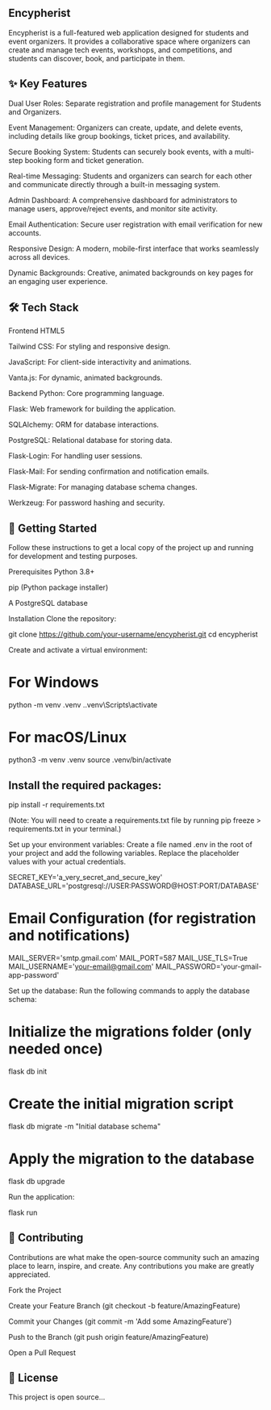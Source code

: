 Encypherist
------------------

Encypherist is a full-featured web application designed for students and event organizers. It provides a collaborative space where organizers can create and manage tech events, workshops, and competitions, and students can discover, book, and participate in them.

✨ Key Features
-------
Dual User Roles: Separate registration and profile management for Students and Organizers.

Event Management: Organizers can create, update, and delete events, including details like group bookings, ticket prices, and availability.

Secure Booking System: Students can securely book events, with a multi-step booking form and ticket generation.

Real-time Messaging: Students and organizers can search for each other and communicate directly through a built-in messaging system.

Admin Dashboard: A comprehensive dashboard for administrators to manage users, approve/reject events, and monitor site activity.

Email Authentication: Secure user registration with email verification for new accounts.

Responsive Design: A modern, mobile-first interface that works seamlessly across all devices.

Dynamic Backgrounds: Creative, animated backgrounds on key pages for an engaging user experience.

🛠️ Tech Stack
----------
Frontend
HTML5

Tailwind CSS: For styling and responsive design.

JavaScript: For client-side interactivity and animations.

Vanta.js: For dynamic, animated backgrounds.

Backend
Python: Core programming language.

Flask: Web framework for building the application.

SQLAlchemy: ORM for database interactions.

PostgreSQL: Relational database for storing data.

Flask-Login: For handling user sessions.

Flask-Mail: For sending confirmation and notification emails.

Flask-Migrate: For managing database schema changes.

Werkzeug: For password hashing and security.

🚀 Getting Started
----------
Follow these instructions to get a local copy of the project up and running for development and testing purposes.

Prerequisites
Python 3.8+

pip (Python package installer)

A PostgreSQL database

Installation
Clone the repository:

git clone https://github.com/your-username/encypherist.git
cd encypherist

Create and activate a virtual environment:

# For Windows
python -m venv .venv
.\.venv\Scripts\activate

# For macOS/Linux
python3 -m venv .venv
source .venv/bin/activate

Install the required packages:
---------------------------
pip install -r requirements.txt

(Note: You will need to create a requirements.txt file by running pip freeze > requirements.txt in your terminal.)

Set up your environment variables:
Create a file named .env in the root of your project and add the following variables. Replace the placeholder values with your actual credentials.

SECRET_KEY='a_very_secret_and_secure_key'
DATABASE_URL='postgresql://USER:PASSWORD@HOST:PORT/DATABASE'

# Email Configuration (for registration and notifications)
MAIL_SERVER='smtp.gmail.com'
MAIL_PORT=587
MAIL_USE_TLS=True
MAIL_USERNAME='your-email@gmail.com'
MAIL_PASSWORD='your-gmail-app-password' 

Set up the database:
Run the following commands to apply the database schema:

# Initialize the migrations folder (only needed once)
flask db init

# Create the initial migration script
flask db migrate -m "Initial database schema"

# Apply the migration to the database
flask db upgrade

Run the application:

flask run

🤝 Contributing
-------------------------
Contributions are what make the open-source community such an amazing place to learn, inspire, and create. Any contributions you make are greatly appreciated.

Fork the Project

Create your Feature Branch (git checkout -b feature/AmazingFeature)

Commit your Changes (git commit -m 'Add some AmazingFeature')

Push to the Branch (git push origin feature/AmazingFeature)

Open a Pull Request

📄 License
----------------
This project is open source...
